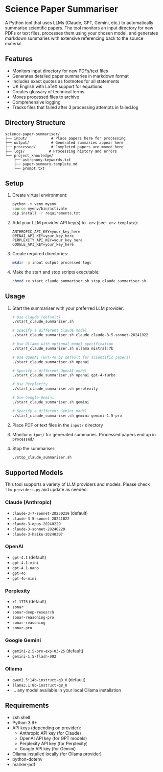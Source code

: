 # Science Paper Summariser

A Python tool that uses LLMs (Claude, GPT, Gemini, etc.) to automatically summarise scientific papers. The tool monitors an input directory for new PDFs or text files, processes them using your chosen model, and generates markdown summaries with extensive referencing back to the source material.

## Features

- Monitors input directory for new PDFs/text files
- Generates detailed paper summaries in markdown format
- Includes exact quotes as footnotes for all statements
- UK English with LaTeX support for equations
- Creates glossary of technical terms
- Moves processed files to archive
- Comprehensive logging
- Tracks files that failed after 3 processing attempts in failed.log

## Directory Structure

```
science-paper-summariser/
├── input/           # Place papers here for processing
├── output/          # Generated summaries appear here
├── processed/       # Completed papers are moved here
├── logs/           # Processing history and errors
└── project_knowledge/
    ├── astronomy-keywords.txt
    ├── paper-summary-template.md
    └── prompt.txt
```

## Setup

1. Create virtual environment:
   ```bash
   python -m venv myenv
   source myenv/bin/activate
   pip install -r requirements.txt
   ```

2. Add your LLM provider API key(s) to `.env` (see `.env.template`):
   ```
   ANTHROPIC_API_KEY=your_key_here
   OPENAI_API_KEY=your_key_here
   PERPLEXITY_API_KEY=your_key_here
   GOOGLE_API_KEY=your_key_here
   ```

3. Create required directories:
   ```bash
   mkdir -p input output processed logs
   ```

4. Make the start and stop scripts executable:
   ```bash
   chmod +x start_claude_summariser.sh stop_claude_summariser.sh
   ```

## Usage

1. Start the summariser with your preferred LLM provider:
   ```bash
   # Use Claude (default)
   ./start_claude_summariser.sh
   
   # Specify a different Claude model
   ./start_claude_summariser.sh claude claude-3-5-sonnet-20241022
   
   # Use Ollama with optional model specification
   ./start_claude_summariser.sh ollama mistral:7b
   
   # Use OpenAI (GPT-4o by default for scientific papers)
   ./start_claude_summariser.sh openai
   
   # Specify a different OpenAI model
   ./start_claude_summariser.sh openai gpt-4-turbo
   
   # Use Perplexity
   ./start_claude_summariser.sh perplexity
   
   # Use Google Gemini
   ./start_claude_summariser.sh gemini
   
   # Specify a different Gemini model
   ./start_claude_summariser.sh gemini gemini-1.5-pro
   ```

2. Place PDF or text files in the `input/` directory

3. Monitor `output/` for generated summaries. Processed papers end up in `processed/`

4. Stop the summariser:
   ```bash
   ./stop_claude_summariser.sh
   ```

## Supported Models

This tool supports a variety of LLM providers and models. Please check `llm_providers.py` and update as needed.

### Claude (Anthropic)
- `claude-3-7-sonnet-20250219` (default)
- `claude-3-5-sonnet-20241022`
- `claude-3-opus-20240229`
- `claude-3-sonnet-20240229`
- `claude-3-haiku-20240307`

### OpenAI
- `gpt-4.1` (default)
- `gpt-4.1-mini`
- `gpt-4.1-nano`
- `gpt-4o`
- `gpt-4o-mini`

### Perplexity
- `r1-1776` (default)
- `sonar`
- `sonar-deep-research`
- `sonar-reasoning-pro`
- `sonar-reasoning`
- `sonar-pro`

### Google Gemini
- `gemini-2.5-pro-exp-03-25` (default)
- `gemini-1.5-flash-002`

### Ollama
- `qwen2.5:14b-instruct-q8_0` (default)
- `llama3.1:8b-instruct-q8_0`
- ... any model available in your local Ollama installation


## Requirements

- zsh shell
- Python 3.9+
- API keys (depending on provider):
  - Anthropic API key (for Claude)
  - OpenAI API key (for GPT models)
  - Perplexity API key (for Perplexity)
  - Google API key (for Gemini)
- Ollama installed locally (for Ollama provider)
- python-dotenv
- marker-pdf
